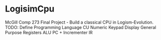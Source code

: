 # LogisimCpu
McGill Comp 273 Final Project - Build a classical CPU in Logism-Evolution.
TODO:
  Define Programming Language
  CU
  Numeric Keypad
  Display
  General Purpose Registers
  ALU
  PC + Incrementer
  IR

